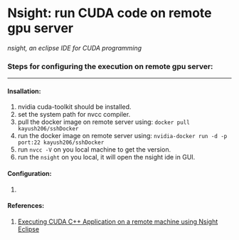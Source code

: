 # Nsight: run CUDA code on  remote gpu server
*nsight, an eclipse IDE for CUDA programming*

### Steps for configuring the execution on remote gpu server:  

---

#### Insallation:

1. nvidia cuda-toolkit should be installed.  
2. set the system path for nvcc compiler.  
3. pull the docker image on remote server using: `docker pull kayush206/sshDocker`  
4. run the docker image on remote server using: `nvidia-docker run -d -p port:22 kayush206/sshDocker`  
5. run `nvcc -V` on you local machine to get the version.  
6. run the `nsight` on you local, it will open the nsight ide in GUI.   

#### Configuration:

1. 


#### References:

1. [Executing CUDA C++ Application on a remote machine using Nsight Eclipse](https://medium.com/@rajeshkumar/executing-cuda-c-application-on-a-remote-machine-using-nsight-eclipse-fb8364029625)

